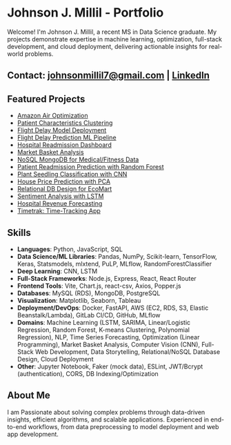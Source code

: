 # Johnson J. Millil - Portfolio

Welcome! I'm Johnson J. Millil, a recent MS in Data Science graduate. My projects demonstrate expertise in machine learning, optimization, full-stack development, and cloud deployment, delivering actionable insights for real-world problems. 

## Contact: johnsonmillil7@gmail.com | [LinkedIn](https://www.linkedin.com/in/johnson-millil-28ba60245/)

## Featured Projects
- [Amazon Air Optimization](/Amazon_Air_Optimization)
- [Patient Characteristics Clustering](/Clustering_Techniques_Patient_Characteristics)
- [Flight Delay Model Deployment](/Flight_Delay_Model_Deployment)
- [Flight Delay Prediction ML Pipeline](/Flight_Delay_Prediction_ML_Pipeline)
- [Hospital Readmission Dashboard](/Hospital_Readmission_Analysis_and_Interactive_Dashboard)
- [Market Basket Analysis](/Market_Basket_Analysis)
- [NoSQL MongoDB for Medical/Fitness Data](/NoSQL_MongoDB_for_Medical_and_Fitness_Data)
- [Patient Readmission Prediction with Random Forest](/Patient_Readmission_Prediction_with_Random_Forest)
- [Plant Seedling Classification with CNN](/Plant_Seedling_Classification_with_CNN)
- [House Price Prediction with PCA](/Principal_Component_Analysis_and_Linear_Regression)
- [Relational DB Design for EcoMart](/Relational_Database_Design_for_Ecomart)
- [Sentiment Analysis with LSTM](/Sentiment_Analysis_LSTM_Neural_Networks)
- [Hospital Revenue Forecasting](/Time_Series_Modeling_for_Hospital_Revenue_Forecasting_analysis)
- [Timetrak: Time-Tracking App](/_Timetrak)

## Skills
- **Languages**: Python, JavaScript, SQL
- **Data Science/ML Libraries**: Pandas, NumPy, Scikit-learn, TensorFlow, Keras, Statsmodels, mlxtend, PuLP, MLflow, RandomForestClassifier
- **Deep Learning**: CNN, LSTM
- **Full-Stack Frameworks**: Node.js, Express, React, React Router
- **Frontend Tools**: Vite, Chart.js, react-csv, Axios, Popper.js
- **Databases**: MySQL (RDS), MongoDB, PostgreSQL
- **Visualization**: Matplotlib, Seaborn, Tableau
- **Deployment/DevOps**: Docker, FastAPI, AWS (EC2, RDS, S3, Elastic Beanstalk/Lambda), GitLab CI/CD, GitHub, MLflow
- **Domains**: Machine Learning (LSTM, SARIMA, Linear/Logistic Regression, Random Forest, K-means Clustering, Polynomial Regression), NLP, Time Series Forecasting, Optimization (Linear Programming), Market Basket Analysis, Computer Vision (CNN), Full-Stack Web Development, Data Storytelling, Relational/NoSQL Database Design, Cloud Deployment
- **Other**: Jupyter Notebook, Faker (mock data), ESLint, JWT/Bcrypt (authentication), CORS, DB Indexing/Optimization

## About Me
I am Passionate about solving complex problems through data-driven insights, efficient algorithms, and scalable applications. Experienced in end-to-end workflows, from data preprocessing to model deployment and web app development.
